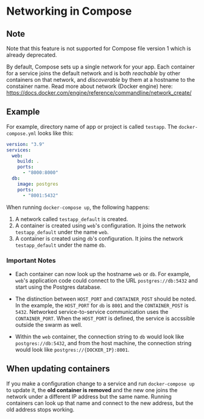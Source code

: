 # Networking in Compose

## Note

Note that this feature is not supported for Compose file version 1 which is already deprecated.

By default, Compose sets up a single network for your app. Each container for a service joins the default network and is both _reachable_ by other containers on that network, and _discoverable_ by them at a hostname to the constainer name. Read more about network (Docker engine) here: <https://docs.docker.com/engine/reference/commandline/network_create/>

## Example

For example, directory name of app or project is called `testapp`. The `docker-compose.yml` looks like this:

```yml
version: "3.9"
services:
  web:
    build: .
    ports:
      - "8000:8000"
  db:
    image: postgres
    ports:
      - "8001:5432"
```

When running `docker-compose up`, the following happens:

1. A network called `testapp_default` is created.
2. A container is created using `web`'s configuration. It joins the network `testapp_default` under the name `web`.
3. A container is created using `db`'s configuration. It joins the network `testapp_default` under the name `db`.

### Important Notes

- Each container can now look up the hostname `web` or `db`. For example, `web`'s application code could connect to the URL `postgres://db:5432` and start using the Postgres database.

- The distinction between `HOST_PORT` and `CONTAINER_POST` should be noted. In the example, the `HOST_PORT` for `db` is `8001` and the `CONTAINER_POST` is `5432`. Networked service-to-service communication uses the `CONTAINER_PORT`. When the `HOST_PORT` is defined, the service is accssible outside the swarm as well.

- Within the `web` container, the connection string to `db` would look like `postgres://db:5432`, and from the host machine, the connection string would look like `postgres://{DOCKER_IP}:8001`.

## When updating containers

If you make a configuration change to a service and run `docker-compose up` to update it, the **old container is removed** and the new one joins the network under a different IP address but the same name. Running containers can look up that name and connect to the new address, but the old address stops working.
